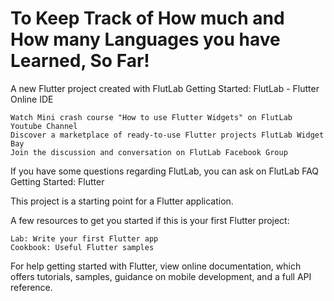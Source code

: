 # To Keep Track of How much and How many Languages you have Learned, So Far!

A new Flutter project created with FlutLab
Getting Started: FlutLab - Flutter Online IDE

    Watch Mini crash course "How to use Flutter Widgets" on FlutLab Youtube Channel
    Discover a marketplace of ready-to-use Flutter projects FlutLab Widget Bay
    Join the discussion and conversation on FlutLab Facebook Group

If you have some questions regarding FlutLab, you can ask on FlutLab FAQ
Getting Started: Flutter

This project is a starting point for a Flutter application.

A few resources to get you started if this is your first Flutter project:

    Lab: Write your first Flutter app
    Cookbook: Useful Flutter samples

For help getting started with Flutter, view online documentation, which offers tutorials, samples, guidance on mobile development, and a full API reference.

